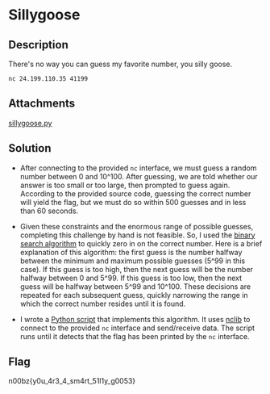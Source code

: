 # Sillygoose

## Description

There's no way you can guess my favorite number, you silly goose.

<code>nc 24.199.110.35 41199</code>

## Attachments

[sillygoose.py](attachments/sillygoose.py)

## Solution

- After connecting to the provided <code>nc</code> interface, we must guess a random number
between 0 and 10^100. After guessing, we are told whether our answer is too small or too large,
then prompted to guess again. According to the provided source code, guessing the correct number
will yield the flag, but we must do so within 500 guesses and in less than 60 seconds.

- Given these constraints and the enormous range of possible guesses, completing this challenge
by hand is not feasible. So, I used the
[binary search algorithm](https://en.wikipedia.org/wiki/Binary_search) to quickly zero in on the
correct number. Here is a brief explanation of this algorithm: the first guess is the number halfway
between the minimum and maximum possible guesses (5^99 in this case). If this guess is too high, then
the next guess will be the number halfway between 0 and 5^99. If this guess is too low, then
the next guess will be halfway between 5^99 and 10^100. These decisions are repeated for each
subsequent guess, quickly narrowing the range in which the correct number resides until it is found.

- I wrote a [Python script](binary_searcher.py) that implements this algorithm. It uses
[nclib](https://nclib.readthedocs.io/en/latest/) to connect to the provided <code>nc</code>
interface and send/receive data. The script runs until it detects that the flag has been printed
by the <code>nc</code> interface.

## Flag

n00bz{y0u_4r3_4_sm4rt_51l1y_g0053}
